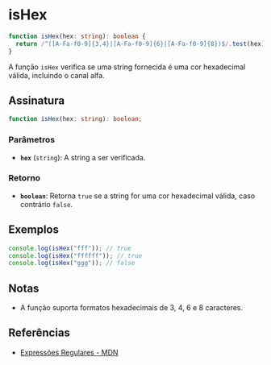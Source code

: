 # isHex

```typescript
function isHex(hex: string): boolean {
  return /^([A-Fa-f0-9]{3,4}|[A-Fa-f0-9]{6}|[A-Fa-f0-9]{8})$/.test(hex);
}
```

A função `isHex` verifica se uma string fornecida é uma cor hexadecimal válida, incluindo o canal alfa.

## Assinatura

```typescript
function isHex(hex: string): boolean;
```

### Parâmetros

- **`hex`** (`string`): A string a ser verificada.

### Retorno

- **`boolean`**: Retorna `true` se a string for uma cor hexadecimal válida, caso contrário `false`.

## Exemplos

```typescript
console.log(isHex("fff")); // true
console.log(isHex("ffffff")); // true
console.log(isHex("ggg")); // false
```

## Notas

- A função suporta formatos hexadecimais de 3, 4, 6 e 8 caracteres.

## Referências

- [Expressões Regulares - MDN](https://developer.mozilla.org/pt-BR/docs/Web/JavaScript/Guide/Regular_Expressions)
